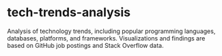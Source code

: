 # tech-trends-analysis
Analysis of technology trends, including popular programming languages, databases, platforms, and frameworks. Visualizations and findings are based on GitHub job postings and Stack Overflow data.
